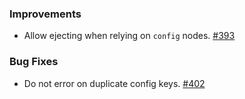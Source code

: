 ### Improvements

- Allow ejecting when relying on `config` nodes.
  [#393](https://github.com/pulumi/pulumi-yaml/pull/393)

### Bug Fixes

- Do not error on duplicate config keys.
  [#402](https://github.com/pulumi/pulumi-yaml/pull/402)
